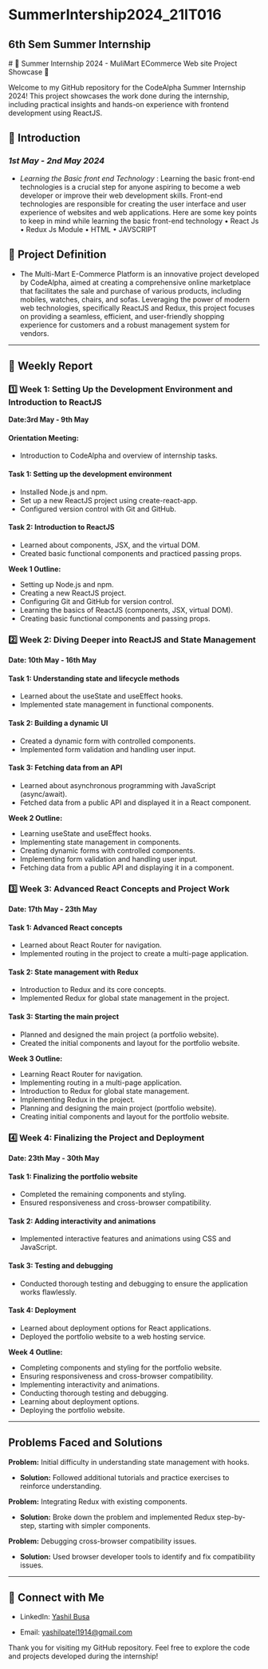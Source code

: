 # SummerIntership2024_21IT016

<h2>6th Sem Summer Internship</h2>
# 🌟 Summer Internship 2024 - MuliMart ECommerce Web site Project Showcase 🌟

Welcome to my GitHub repository for the CodeAlpha Summer Internship 2024! This project showcases the work done during the internship, including practical insights and hands-on experience with frontend development using ReactJS.

## 🚀 Introduction
### *1st May - 2nd May 2024*
- *Learning the Basic front end Technology* : Learning the basic front-end technologies is a crucial step for anyone aspiring     to become a web developer or improve their web development skills. Front-end technologies are responsible for creating the      user interface and user experience of websites and web applications. Here are some key points to keep in mind while learning    the basic front-end technology
• React Js
• Redux Js Module
• HTML
• JAVSCRIPT

## 🚀 Project Definition
- The Multi-Mart E-Commerce Platform is an innovative project developed by CodeAlpha, aimed at creating a comprehensive online    marketplace that facilitates the sale and purchase of various products, including mobiles, watches, chairs, and sofas.          Leveraging the power of modern web technologies, specifically ReactJS and Redux, this project focuses on providing a            seamless, efficient, and user-friendly shopping experience for customers and a robust management system for vendors.
  
---

## 📝 Weekly Report

### 1️⃣ Week 1: Setting Up the Development Environment and Introduction to ReactJS
**Date:3rd May - 9th May**

#### Orientation Meeting:
- Introduction to CodeAlpha and overview of internship tasks.

#### Task 1: Setting up the development environment
- Installed Node.js and npm.
- Set up a new ReactJS project using create-react-app.
- Configured version control with Git and GitHub.

#### Task 2: Introduction to ReactJS
- Learned about components, JSX, and the virtual DOM.
- Created basic functional components and practiced passing props.

**Week 1 Outline:**
- Setting up Node.js and npm.
- Creating a new ReactJS project.
- Configuring Git and GitHub for version control.
- Learning the basics of ReactJS (components, JSX, virtual DOM).
- Creating basic functional components and passing props.

### 2️⃣ Week 2: Diving Deeper into ReactJS and State Management
**Date: 10th May - 16th May** 

#### Task 1: Understanding state and lifecycle methods
- Learned about the useState and useEffect hooks.
- Implemented state management in functional components.

#### Task 2: Building a dynamic UI
- Created a dynamic form with controlled components.
- Implemented form validation and handling user input.

#### Task 3: Fetching data from an API
- Learned about asynchronous programming with JavaScript (async/await).
- Fetched data from a public API and displayed it in a React component.

**Week 2 Outline:**
- Learning useState and useEffect hooks.
- Implementing state management in components.
- Creating dynamic forms with controlled components.
- Implementing form validation and handling user input.
- Fetching data from a public API and displaying it in a component.

### 3️⃣ Week 3: Advanced React Concepts and Project Work
**Date: 17th May - 23th May** 

#### Task 1: Advanced React concepts
- Learned about React Router for navigation.
- Implemented routing in the project to create a multi-page application.

#### Task 2: State management with Redux
- Introduction to Redux and its core concepts.
- Implemented Redux for global state management in the project.

#### Task 3: Starting the main project
- Planned and designed the main project (a portfolio website).
- Created the initial components and layout for the portfolio website.

**Week 3 Outline:**
- Learning React Router for navigation.
- Implementing routing in a multi-page application.
- Introduction to Redux for global state management.
- Implementing Redux in the project.
- Planning and designing the main project (portfolio website).
- Creating initial components and layout for the portfolio website.

### 4️⃣ Week 4: Finalizing the Project and Deployment
**Date: 23th May - 30th May** 

#### Task 1: Finalizing the portfolio website
- Completed the remaining components and styling.
- Ensured responsiveness and cross-browser compatibility.

#### Task 2: Adding interactivity and animations
- Implemented interactive features and animations using CSS and JavaScript.

#### Task 3: Testing and debugging
- Conducted thorough testing and debugging to ensure the application works flawlessly.

#### Task 4: Deployment
- Learned about deployment options for React applications.
- Deployed the portfolio website to a web hosting service.

**Week 4 Outline:**
- Completing components and styling for the portfolio website.
- Ensuring responsiveness and cross-browser compatibility.
- Implementing interactivity and animations.
- Conducting thorough testing and debugging.
- Learning about deployment options.
- Deploying the portfolio website.

---

## Problems Faced and Solutions

**Problem:** Initial difficulty in understanding state management with hooks.
- **Solution:** Followed additional tutorials and practice exercises to reinforce understanding.

**Problem:** Integrating Redux with existing components.
- **Solution:** Broke down the problem and implemented Redux step-by-step, starting with simpler components.

**Problem:** Debugging cross-browser compatibility issues.
- **Solution:** Used browser developer tools to identify and fix compatibility issues.

---

## 🤝 Connect with Me

- LinkedIn: [Yashil Busa](https://in.linkedin.com/in/yashilbusa)

- Email: yashilpatel1914@gmail.com 

Thank you for visiting my GitHub repository. Feel free to explore the code and projects developed during the internship!
